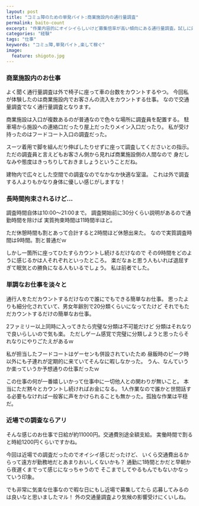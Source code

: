 ```yaml
---
layout: post
title: "コミュ障のための単発バイト:商業施設内の通行量調査"
permalink: baito-count
excerpt: "作業内容的にオイシイらしいけど募集倍率が高い傾向にある通行量調査。試しに応募してみたら採用されたのでやってみました。結論から言うとオイシイかどうかは勤務地との距離によると思われます。"
categories: "経験"
tags: "仕事"
keywords: "コミュ障,単発バイト,楽して稼ぐ"
image:
  feature: shigoto.jpg
---
```


### 商業施設内のお仕事

よく聞く通行量調査は外で椅子に座って車の台数をカウントするやつ。
今回私が体験したのは商業施設内でお客さんの流入をカウントする仕事。
なので交通量調査でなく通行量調査となります。

商業施設は入口が複数あるのが普通なので色々な場所に調査員を配置する。
駐車場から施設への連絡口だったり屋上だったりメイン入口だったり。
私が受け持ったのはフードコート入口の調査だった。

スーツ着用で脚を組んだり伸ばしたりせずに座って調査してくださいとの指示。
ただの調査員と言えどもお客さん側から見れば商業施設側の人間なので
身だしなみや態度はきっちりしておきましょうということだね。

建物内で広々とした空間での調査なのでなかなか快適な室温。
これは外で調査する人よりもかなり身体に優しい感じがしますな！

### 長時間拘束されるけど…

調査時間自体は10:00～21:00まで。
調査開始前に30分くらい説明があるので通勤時間を除けば
実質拘束時間は11時間半ほど。

ただ休憩時間も割とあって合計すると2時間ほど休憩出来た。
なので実質調査時間は9時間。割と普通だｗ

しかし一箇所に座ってひたすらカウントし続けるだけなので
その9時間をどのように感じるかは人それぞれといったところ。
楽だなぁと思う人もいれば退屈すぎて眠気との勝負になる人もいるでしょう。
私は前者でした。

### 単調なお仕事を淡々と

通行人をただカウントするだけなので誰にでもできる簡単なお仕事。
思ったよりも細分化されていて、男女年齢別で20分類くらいになってたけど
それでもただカウントするだけの簡単なお仕事。

2ファミリー以上同時に入ってきたら完璧な分類は不可能だけど
分類はそれなりで良いらしいので気も楽。
ただしゲーム感覚で完璧に分類しようと思ったらそれなりにやりごたえがあるｗ

私が担当したフードコートはゲーセンも併設されていたため
昼飯時のピーク時以外にも子連れが定期的に来ていてそんなに暇しなかった。
うん、なんていうか楽っていうか予想通りの仕事だったｗ

この仕事の何が一番嬉しいかって仕事中に一切他人との関わりが無いこと。
本当にただ黙々とカウントし続ければお金になる。
1人作業なので誰かと世間話する必要もなければ一般客に声をかけられることも無かった。孤独な作業は平穏だ。

### 近場での調査ならアリ

そんな感じのお仕事で日給が約11000円。交通費別途全額支給。
実働時間で割ると時給1200円くらいですかね。

今回は近場での調査だったのでオイシイ感じだったけど、
いくら交通費出るからって遠方が勤務地だとあまりおいしくないかも？
通勤に1時間とかだと早朝から夜遅くまでって感じになっちゃうので
そこまでしてやるもんでもないかなっていう印象。

でも非常に気楽な仕事なので暇な日にもし近場で募集してたら
応募してみるのは良いなと思いましたマル！
外の交通量調査より気候の影響受けにくいしね。
